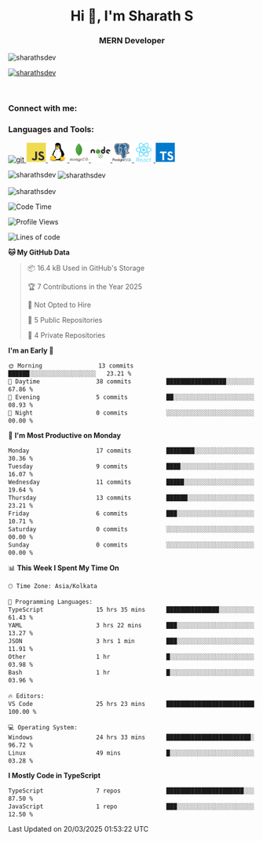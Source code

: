 <h1 align="center">Hi 👋, I'm Sharath S</h1>
<h3 align="center">MERN Developer</h3>

<p align="left"> <img src="https://komarev.com/ghpvc/?username=sharathsdev&label=Profile%20views&color=0e75b6&style=flat" alt="sharathsdev" /> </p>

<p align="left"> <a href="https://github.com/ryo-ma/github-profile-trophy"><img src="https://github-profile-trophy.vercel.app/?username=sharathsdev" alt="sharathsdev" /></a> </p>

<p align="left"> <a href="https://twitter.com/" target="blank"><img src="https://img.shields.io/twitter/follow/?logo=twitter&style=for-the-badge" alt="" /></a> </p>

<h3 align="left">Connect with me:</h3>
<p align="left">
</p>

<h3 align="left">Languages and Tools:</h3>
<p align="left"> <a href="https://git-scm.com/" target="_blank" rel="noreferrer"> <img src="https://www.vectorlogo.zone/logos/git-scm/git-scm-icon.svg" alt="git" width="40" height="40"/> </a> <a href="https://developer.mozilla.org/en-US/docs/Web/JavaScript" target="_blank" rel="noreferrer"> <img src="https://raw.githubusercontent.com/devicons/devicon/master/icons/javascript/javascript-original.svg" alt="javascript" width="40" height="40"/> </a> <a href="https://www.linux.org/" target="_blank" rel="noreferrer"> <img src="https://raw.githubusercontent.com/devicons/devicon/master/icons/linux/linux-original.svg" alt="linux" width="40" height="40"/> </a> <a href="https://www.mongodb.com/" target="_blank" rel="noreferrer"> <img src="https://raw.githubusercontent.com/devicons/devicon/master/icons/mongodb/mongodb-original-wordmark.svg" alt="mongodb" width="40" height="40"/> </a> <a href="https://nodejs.org" target="_blank" rel="noreferrer"> <img src="https://raw.githubusercontent.com/devicons/devicon/master/icons/nodejs/nodejs-original-wordmark.svg" alt="nodejs" width="40" height="40"/> </a> <a href="https://www.postgresql.org" target="_blank" rel="noreferrer"> <img src="https://raw.githubusercontent.com/devicons/devicon/master/icons/postgresql/postgresql-original-wordmark.svg" alt="postgresql" width="40" height="40"/> </a> <a href="https://reactjs.org/" target="_blank" rel="noreferrer"> <img src="https://raw.githubusercontent.com/devicons/devicon/master/icons/react/react-original-wordmark.svg" alt="react" width="40" height="40"/> </a> <a href="https://www.typescriptlang.org/" target="_blank" rel="noreferrer"> <img src="https://raw.githubusercontent.com/devicons/devicon/master/icons/typescript/typescript-original.svg" alt="typescript" width="40" height="40"/> </a> </p>

<p><img align="left" src="https://github-readme-stats.vercel.app/api/top-langs?username=sharathsdev&show_icons=true&locale=en&layout=compact" alt="sharathsdev" /></p>

<p>&nbsp;<img align="center" src="https://github-readme-stats.vercel.app/api?username=sharathsdev&show_icons=true&locale=en" alt="sharathsdev" /></p>

<p><img align="center" src="https://github-readme-streak-stats.herokuapp.com/?user=sharathsdev&" alt="sharathsdev" /></p>
 
 <!--START_SECTION:waka-->
![Code Time](http://img.shields.io/badge/Code%20Time-308%20hrs%2050%20mins-blue)

![Profile Views](http://img.shields.io/badge/Profile%20Views-0-blue)

![Lines of code](https://img.shields.io/badge/From%20Hello%20World%20I%27ve%20Written-1.9%20million%20lines%20of%20code-blue)

**🐱 My GitHub Data** 

> 📦 16.4 kB Used in GitHub's Storage 
 > 
> 🏆 7 Contributions in the Year 2025
 > 
> 🚫 Not Opted to Hire
 > 
> 📜 5 Public Repositories 
 > 
> 🔑 4 Private Repositories 
 > 
**I'm an Early 🐤** 

```text
🌞 Morning                13 commits          ██████░░░░░░░░░░░░░░░░░░░   23.21 % 
🌆 Daytime                38 commits          █████████████████░░░░░░░░   67.86 % 
🌃 Evening                5 commits           ██░░░░░░░░░░░░░░░░░░░░░░░   08.93 % 
🌙 Night                  0 commits           ░░░░░░░░░░░░░░░░░░░░░░░░░   00.00 % 
```
📅 **I'm Most Productive on Monday** 

```text
Monday                   17 commits          ████████░░░░░░░░░░░░░░░░░   30.36 % 
Tuesday                  9 commits           ████░░░░░░░░░░░░░░░░░░░░░   16.07 % 
Wednesday                11 commits          █████░░░░░░░░░░░░░░░░░░░░   19.64 % 
Thursday                 13 commits          ██████░░░░░░░░░░░░░░░░░░░   23.21 % 
Friday                   6 commits           ███░░░░░░░░░░░░░░░░░░░░░░   10.71 % 
Saturday                 0 commits           ░░░░░░░░░░░░░░░░░░░░░░░░░   00.00 % 
Sunday                   0 commits           ░░░░░░░░░░░░░░░░░░░░░░░░░   00.00 % 
```


📊 **This Week I Spent My Time On** 

```text
🕑︎ Time Zone: Asia/Kolkata

💬 Programming Languages: 
TypeScript               15 hrs 35 mins      ███████████████░░░░░░░░░░   61.43 % 
YAML                     3 hrs 22 mins       ███░░░░░░░░░░░░░░░░░░░░░░   13.27 % 
JSON                     3 hrs 1 min         ███░░░░░░░░░░░░░░░░░░░░░░   11.91 % 
Other                    1 hr                █░░░░░░░░░░░░░░░░░░░░░░░░   03.98 % 
Bash                     1 hr                █░░░░░░░░░░░░░░░░░░░░░░░░   03.96 % 

🔥 Editors: 
VS Code                  25 hrs 23 mins      █████████████████████████   100.00 % 

💻 Operating System: 
Windows                  24 hrs 33 mins      ████████████████████████░   96.72 % 
Linux                    49 mins             █░░░░░░░░░░░░░░░░░░░░░░░░   03.28 % 
```

**I Mostly Code in TypeScript** 

```text
TypeScript               7 repos             ██████████████████████░░░   87.50 % 
JavaScript               1 repo              ███░░░░░░░░░░░░░░░░░░░░░░   12.50 % 
```




 Last Updated on 20/03/2025 01:53:22 UTC
<!--END_SECTION:waka-->
